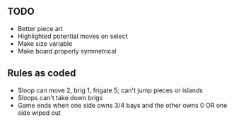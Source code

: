 ## TODO
- Better piece art
- Highlighted potential moves on select
- Make size variable
- Make board properly symmetrical

## Rules as coded
- Sloop can move 2, brig 1, frigate 5; can't jump pieces or islands
- Sloops can't take down brigs
- Game ends when one side owns 3/4 bays and the other owns 0 OR one side wiped out
